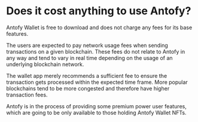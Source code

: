 # Does it cost anything to use Antofy?

Antofy Wallet is free to download and does not charge any fees for its base features.

The users are expected to pay network usage fees when sending transactions on a given blockchain. These fees do not relate to Antofy in any way and tend to vary in real time depending on the usage of an underlying blockchain network.

The wallet app merely recommends a sufficient fee to ensure the transaction gets processed within the expected time frame. More popular blockchains tend to be more congested and therefore have higher transaction fees.

Antofy is in the process of providing some premium power user features, which are going to be only available to those holding Antofy Wallet NFTs.